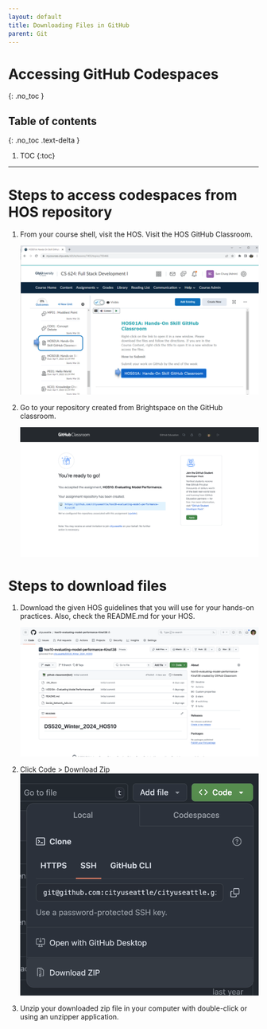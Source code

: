 ```yaml
---
layout: default
title: Downloading Files in GitHub
parent: Git
---
```


# Accessing GitHub Codespaces
{: .no_toc }

## Table of contents
{: .no_toc .text-delta }

1. TOC
{:toc}

---

# Steps to access codespaces from HOS repository

1. From your course shell, visit the HOS. Visit the HOS GitHub Classroom.

    ![1.png](/assets/images/git/github_codespaces/1.png)
    
2. Go to your repository created from Brightspace on the GitHub classroom. 

    ![2.png](/assets/images/git/github_codespaces/2.png)

# Steps to download files
1. Download the given HOS guidelines that you will use for your hands-on practices. 
   Also, check the README.md for your HOS.

    ![3.png](/assets/images/git/github_codespaces/3.png)

2. Click Code > Download Zip
  ![4.png](/assets/images/git/github_download_files/gh_dl_files.png)

3. Unzip your downloaded zip file in your computer with double-click or using an unzipper application.
